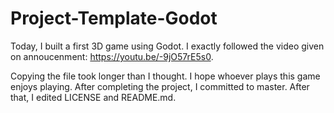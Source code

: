 # Project-Template-Godot

Today, I built a first 3D game using Godot. I exactly followed the video given on annoucenment: https://youtu.be/-9jO57rE5s0. 

Copying the file took longer than I thought. I hope whoever plays this game enjoys playing. After completing the project, I committed to master. After that, I edited LICENSE and README.md.

